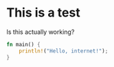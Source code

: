 # This is a test
Is this actually working?

```rust
fn main() {
	println!("Hello, internet!");
}
```
